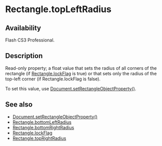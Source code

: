 # Rectangle.topLeftRadius

## Availability

Flash CS3 Professional.

## Description

Read-only property; a float value that sets the radius of all corners of the rectangle (if [Rectangle.lockFlag](../Rectangle_object/Rectangle2.md) is
true) or that sets only the radius of the top-left corner (if Rectangle.lockFlag is false).

To set this value, use [Document.setRectangleObjectProperty()](../Document_object/Document9643.md).

## See also

- [Document.setRectangleObjectProperty()](../Document_object/Document9643.md)
- [Rectangle.bottomLeftRadius](../Rectangle_object/Rectangle.md)
- [Rectangle.bottomRightRadius](../Rectangle_object/Rectangle1.md)
- [Rectangle.lockFlag](../Rectangle_object/Rectangle2.md)
- [Rectangle.topRightRadius](../Rectangle_object/Rectangle4.md)
